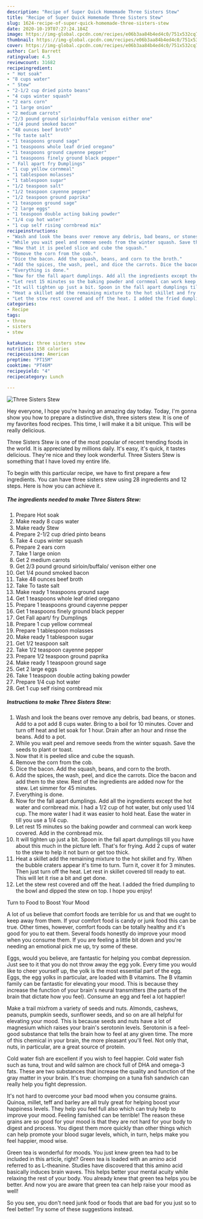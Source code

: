 ```yaml
---
description: "Recipe of Super Quick Homemade Three Sisters Stew"
title: "Recipe of Super Quick Homemade Three Sisters Stew"
slug: 1624-recipe-of-super-quick-homemade-three-sisters-stew
date: 2020-10-19T07:27:24.184Z
image: https://img-global.cpcdn.com/recipes/e06b3aa84b4ed4c0/751x532cq70/three-sisters-stew-recipe-main-photo.jpg
thumbnail: https://img-global.cpcdn.com/recipes/e06b3aa84b4ed4c0/751x532cq70/three-sisters-stew-recipe-main-photo.jpg
cover: https://img-global.cpcdn.com/recipes/e06b3aa84b4ed4c0/751x532cq70/three-sisters-stew-recipe-main-photo.jpg
author: Carl Barrett
ratingvalue: 4.5
reviewcount: 31682
recipeingredient:
- " Hot soak"
- "8 cups water"
- " Stew"
- "2-1/2 cup dried pinto beans"
- "4 cups winter squash"
- "2 ears corn"
- "1 large onion"
- "2 medium carrots"
- "2/3 pound ground sirloinbuffalo venison either one"
- "1/4 pound smoked bacon"
- "48 ounces beef broth"
- "To taste salt"
- "1 teaspoons ground sage"
- "1 teaspoons whole leaf dried oregano"
- "1 teaspoons ground cayenne pepper"
- "1 teaspoons finely ground black pepper"
- " Fall apart fry Dumplings"
- "1 cup yellow cornmeal"
- "1 tablespoon molasses"
- "1 tablespoon sugar"
- "1/2 teaspoon salt"
- "1/2 teaspoon cayenne pepper"
- "1/2 teaspoon ground paprika"
- "1 teaspoon ground sage"
- "2 large eggs"
- "1 teaspoon double acting baking powder"
- "1/4 cup hot water"
- "1 cup self rising cornbread mix"
recipeinstructions:
- "Wash and look the beans over remove any debris, bad beans, or stones. Add to a pot add 8 cups water. Bring to a boil for 10 minutes. Cover and turn off heat and let soak for 1 hour. Drain after an hour and rinse the beans. Add to a pot."
- "While you wait peel and remove seeds from the winter squash. Save the seeds to plant or toast."
- "Now that it is peeled slice and cube the squash."
- "Remove the corn from the cob."
- "Dice the bacon. Add the squash, beans, and corn to the broth."
- "Add the spices, the wash, peel, and dice the carrots. Dice the bacon and add them to the stew. Rest of the ingredients are added now for the stew. Let simmer for 45 minutes."
- "Everything is done."
- "Now for the fall apart dumplings. Add all the ingredients except the hot water and cornbread mix. I had a 1/2 cup of hot water, but only used 1/4 cup. The more water I had it was easier to hold heat. Ease the water in till you use a 1/4 cup."
- "Let rest 15 minutes so the baking powder and cornmeal can work keep covered. Add in the cornbread mix."
- "It will tighten up just a bit. Spoon in the fall apart dumplings till you have about this much in the picture left. That&#39;s for frying. Add 2 cups of water to the stew to help it not burn or get too thick."
- "Heat a skillet add the remaining mixture to the hot skillet and fry. When the bubble craters appear it&#39;s time to turn. Turn it, cover it for 3 minutes. Then just turn off the heat. Let rest in skillet covered till ready to eat. This will let it rise a bit and get done."
- "Let the stew rest covered and off the heat. I added the fried dumpling to the bowl and dipped the stew on top. I hope you enjoy!"
categories:
- Recipe
tags:
- three
- sisters
- stew

katakunci: three sisters stew 
nutrition: 158 calories
recipecuisine: American
preptime: "PT15M"
cooktime: "PT46M"
recipeyield: "4"
recipecategory: Lunch

---
```



![Three Sisters Stew](https://img-global.cpcdn.com/recipes/e06b3aa84b4ed4c0/751x532cq70/three-sisters-stew-recipe-main-photo.jpg)

Hey everyone, I hope you're having an amazing day today. Today, I'm gonna show you how to prepare a distinctive dish, three sisters stew. It is one of my favorites food recipes. This time, I will make it a bit unique. This will be really delicious.

Three Sisters Stew is one of the most popular of recent trending foods in the world. It is appreciated by millions daily. It's easy, it's quick, it tastes delicious. They're nice and they look wonderful. Three Sisters Stew is something that I have loved my entire life.




To begin with this particular recipe, we have to first prepare a few ingredients. You can have three sisters stew using 28 ingredients and 12 steps. Here is how you can achieve it.

<!--inarticleads1-->

##### The ingredients needed to make Three Sisters Stew:

1. Prepare  Hot soak
1. Make ready 8 cups water
1. Make ready  Stew
1. Prepare 2-1/2 cup dried pinto beans
1. Take 4 cups winter squash
1. Prepare 2 ears corn
1. Take 1 large onion
1. Get 2 medium carrots
1. Get 2/3 pound ground sirloin/buffalo/ venison either one
1. Get 1/4 pound smoked bacon
1. Take 48 ounces beef broth
1. Take To taste salt
1. Make ready 1 teaspoons ground sage
1. Get 1 teaspoons whole leaf dried oregano
1. Prepare 1 teaspoons ground cayenne pepper
1. Get 1 teaspoons finely ground black pepper
1. Get  Fall apart/ fry Dumplings
1. Prepare 1 cup yellow cornmeal
1. Prepare 1 tablespoon molasses
1. Make ready 1 tablespoon sugar
1. Get 1/2 teaspoon salt
1. Take 1/2 teaspoon cayenne pepper
1. Prepare 1/2 teaspoon ground paprika
1. Make ready 1 teaspoon ground sage
1. Get 2 large eggs
1. Take 1 teaspoon double acting baking powder
1. Prepare 1/4 cup hot water
1. Get 1 cup self rising cornbread mix




<!--inarticleads2-->

##### Instructions to make Three Sisters Stew:

1. Wash and look the beans over remove any debris, bad beans, or stones. Add to a pot add 8 cups water. Bring to a boil for 10 minutes. Cover and turn off heat and let soak for 1 hour. Drain after an hour and rinse the beans. Add to a pot.
1. While you wait peel and remove seeds from the winter squash. Save the seeds to plant or toast.
1. Now that it is peeled slice and cube the squash.
1. Remove the corn from the cob.
1. Dice the bacon. Add the squash, beans, and corn to the broth.
1. Add the spices, the wash, peel, and dice the carrots. Dice the bacon and add them to the stew. Rest of the ingredients are added now for the stew. Let simmer for 45 minutes.
1. Everything is done.
1. Now for the fall apart dumplings. Add all the ingredients except the hot water and cornbread mix. I had a 1/2 cup of hot water, but only used 1/4 cup. The more water I had it was easier to hold heat. Ease the water in till you use a 1/4 cup.
1. Let rest 15 minutes so the baking powder and cornmeal can work keep covered. Add in the cornbread mix.
1. It will tighten up just a bit. Spoon in the fall apart dumplings till you have about this much in the picture left. That&#39;s for frying. Add 2 cups of water to the stew to help it not burn or get too thick.
1. Heat a skillet add the remaining mixture to the hot skillet and fry. When the bubble craters appear it&#39;s time to turn. Turn it, cover it for 3 minutes. Then just turn off the heat. Let rest in skillet covered till ready to eat. This will let it rise a bit and get done.
1. Let the stew rest covered and off the heat. I added the fried dumpling to the bowl and dipped the stew on top. I hope you enjoy!




Turn to Food to Boost Your Mood


A lot of us believe that comfort foods are terrible for us and that we ought to keep away from them. If your comfort food is candy or junk food this can be true. Other times, however, comfort foods can be totally healthy and it's good for you to eat them. Several foods honestly do improve your mood when you consume them. If you are feeling a little bit down and you're needing an emotional pick me up, try some of these.

Eggs, would you believe, are fantastic for helping you combat depression. Just see to it that you do not throw away the egg yolk. Every time you would like to cheer yourself up, the yolk is the most essential part of the egg. Eggs, the egg yolks in particular, are loaded with B vitamins. The B vitamin family can be fantastic for elevating your mood. This is because they increase the function of your brain's neural transmitters (the parts of the brain that dictate how you feel). Consume an egg and feel a lot happier!

Make a trail mixfrom a variety of seeds and nuts. Almonds, cashews, peanuts, pumpkin seeds, sunflower seeds, and so on are all helpful for elevating your mood. This is because seeds and nuts have a lot of magnesium which raises your brain's serotonin levels. Serotonin is a feel-good substance that tells the brain how to feel at any given time. The more of this chemical in your brain, the more pleasant you'll feel. Not only that, nuts, in particular, are a great source of protein.

Cold water fish are excellent if you wish to feel happier. Cold water fish such as tuna, trout and wild salmon are chock full of DHA and omega-3 fats. These are two substances that increase the quality and function of the gray matter in your brain. It's true: chomping on a tuna fish sandwich can really help you fight depression. 

It's not hard to overcome your bad mood when you consume grains. Quinoa, millet, teff and barley are all truly great for helping boost your happiness levels. They help you feel full also which can truly help to improve your mood. Feeling famished can be terrible! The reason these grains are so good for your mood is that they are not hard for your body to digest and process. You digest them more quickly than other things which can help promote your blood sugar levels, which, in turn, helps make you feel happier, mood wise.

Green tea is wonderful for moods. You just knew green tea had to be included in this article, right? Green tea is loaded with an amino acid referred to as L-theanine. Studies have discovered that this amino acid basically induces brain waves. This helps better your mental acuity while relaxing the rest of your body. You already knew that green tea helps you be better. And now you are aware that green tea can help raise your mood as well!

So you see, you don't need junk food or foods that are bad for you just so to feel better! Try  some  of  these  suggestions  instead.

